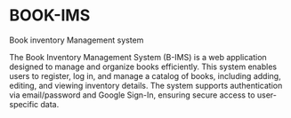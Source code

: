 # BOOK-IMS
Book inventory Management system

The Book Inventory Management System (B-IMS) is a web application designed to manage and organize books efficiently. This system enables users to register, log in, and manage a catalog of books, including adding, editing, and viewing inventory details. The system supports authentication via email/password and Google Sign-In, ensuring secure access to user-specific data.

